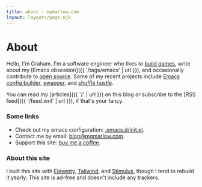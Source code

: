 ```yaml
---
title: about - mgmarlow.com
layout: layouts/page.njk
---
```


# About

Hello, I'm Graham. I'm a software engineer who likes to [build games](https://mgmarlow.itch.io/), write about my [Emacs obsession]({{ '/tags/emacs' | url }}), and occasionally contribute to [open source](https://github.com/mgmarlow/). Some of my recent projects include [Emacs config builder](https://emacs-config-generator.fly.dev/), [swapper](https://mgmarlow.itch.io/swapper), and [shuffle hustle](https://shuffle-hustle.com).

You can read my [articles]({{ '/' | url }}) on this blog or subscribe to the [RSS feed]({{ '/feed.xml' | url }}), if that's your fancy.

### Some links

- Check out my emacs configuration: [.emacs.d/init.el](https://github.com/mgmarlow/.emacs.d/blob/master/init.el).
- Contact me by email: <a href="mailto:blog@mgmarlow.com">blog@mgmarlow.com</a>.
- Support this site: [buy me a coffee](https://www.buymeacoffee.com/mgmarlow).

### About this site

I built this site with [Eleventy](https://www.11ty.dev/), [Tailwind](https://tailwindcss.com/), and [Stimulus](https://stimulus.hotwired.dev/), though I tend to rebuild it yearly. This site is ad-free and doesn't include any trackers.


